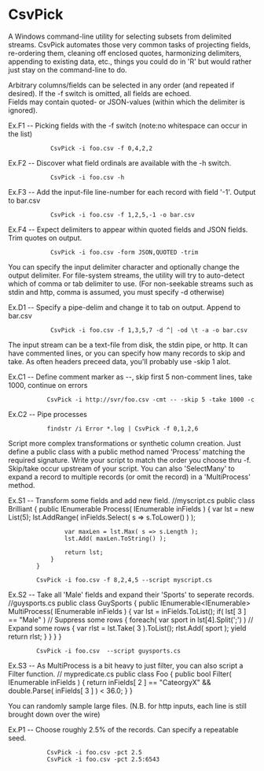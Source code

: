 CsvPick
=======

A Windows command-line utility for selecting subsets from delimited streams.
CsvPick automates those very common tasks of projecting fields, re-ordering them, 
cleaning off enclosed quotes, harmonizing delimiters, appending to existing data, etc.,
things you could do in 'R' but would rather just stay on the command-line to do.


Arbitrary columns/fields can be selected in any order (and repeated if desired).
If the -f switch is omitted, all fields are echoed.  
Fields may contain quoted- or JSON-values (within which the delimiter is ignored).

Ex.F1  -- Picking fields with the -f switch (note:no whitespace can occur in the list)

                CsvPick -i foo.csv -f 0,4,2,2

Ex.F2  -- Discover what field ordinals are available with the -h switch.

                CsvPick -i foo.csv -h

Ex.F3  -- Add the input-file line-number for each record with field '-1'.  Output to bar.csv

                CsvPick -i foo.csv -f 1,2,5,-1 -o bar.csv

Ex.F4  -- Expect delimiters to appear within quoted fields and JSON fields. Trim quotes on output.

                CsvPick -i foo.csv -form JSON,QUOTED -trim 


You can specify the input delimiter character and optionally change the output delimiter.
For file-system streams, the utility will try to auto-detect which of comma or tab delimiter to use.
(For non-seekable streams such as stdin and http, comma is assumed, you must specify -d otherwise)

Ex.D1 -- Specify a pipe-delim and change it to tab on output.  Append to bar.csv

                CsvPick -i foo.csv -f 1,3,5,7 -d ^| -od \t -a -o bar.csv


The input stream can be a text-file from disk, the stdin pipe, or http.
It can have commented lines, or you can specify how many records to skip and take.
As often headers preceed data, you'll probably use -skip 1 alot. 

Ex.C1  -- Define comment marker as --, skip first 5 non-comment lines, take 1000, continue on errors

               CsvPick -i http://svr/foo.csv -cmt -- -skip 5 -take 1000 -c

Ex.C2  -- Pipe processes

               findstr /i Error *.log | CsvPick -f 0,1,2,6


Script more complex transformations or synthetic column creation.
Just define a public class with a public method named 'Process' matching the required signature.
Write your script to match the order you choose thru -f.  Skip/take occur upstream of your script. 
You can also 'SelectMany' to expand a record to multiple records (or omit the record) in a 'MultiProcess' method.

Ex.S1  -- Transform some fields and add new field.
            //myscript.cs
            public class Brilliant
            {
                public IEnumerable<string> Process( IEnumerable<string> inFields )
                {
                    var lst = new List<string>(5);
                    lst.AddRange( inFields.Select( s => s.ToLower() ) );

                    var maxLen = lst.Max( s => s.Length );
                    lst.Add( maxLen.ToString() );

                    return lst;
                }
            }

            CsvPick -i foo.csv -f 8,2,4,5 --script myscript.cs

Ex.S2 -- Take all 'Male' fields and expand their 'Sports' to seperate records.
            //guysports.cs
            public class GuySports
            {
                public IEnumerable<IEnumerable<string>> MultiProcess( IEnumerable<string> inFields )
                {
                    var lst = inFields.ToList();
                    if( lst[ 3 ] == "Male" )			// Suppress some rows
                    {
                        foreach( var sport in lst[4].Split(';') )  // Expand some rows
                        {
                            var rlst = lst.Take( 3 ).ToList();
                            rlst.Add( sport );
                            yield return rlst;
                        }
                    }
                }
            }

            CsvPick -i foo.csv  --script guysports.cs

Ex.S3  -- As MultiProcess is a bit heavy to just filter, you can also script a Filter function.
          // mypredicate.cs
          public class Foo
          {
              public bool Filter( IEnumerable<string> inFields )
              {
                  return inFields[ 2 ] == "CateorgyX" &&
                         double.Parse( inFields[ 3 ] ) < 36.0;
              }
          }


You can randomly sample large files.
(N.B. for http inputs, each line is still brought down over the wire)

Ex.P1  -- Choose roughly 2.5% of the records.  Can specify a repeatable seed.

               CsvPick -i foo.csv -pct 2.5
               CsvPick -i foo.csv -pct 2.5:6543

